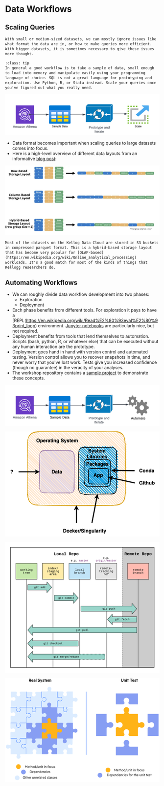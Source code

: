 # Data Workflows

## Scaling Queries

```{warning}
With small or medium-sized datasets, we can mostly ignore issues like what format the data are in, or how to make queries more efficient. With bigger datasets, it is sometimes necessary to give these issues more thought.
```

```{note}
:class: tip
In general a good workflow is to take a sample of data, small enough to load into memory and manipulate easily using your programming language of choice. SQL is not a great language for prototyping and exploration. Use Python, R, or Stata instead. Scale your queries once you've figured out what you really need.
```

![Data Workflow](images/data-scaling.png)

* Data format becomes important when scaling queries to large datasets comes into focus.
* Here is a high-level overview of different data layouts from an informative [blog post](https://towardsdatascience.com/demystifying-the-parquet-file-format-13adb0206705):

![Data Workflow](images/apache-parquet-overview.png)

```{admonition}
Most of the datasets on the Kellog Data Cloud are stored in S3 buckets in compressed parquet format. This is a hybrid-based storage layout that has become very popular for [OLAP-based](https://en.wikipedia.org/wiki/Online_analytical_processing) workloads. It's a good match for most of the kinds of things that Kellogg researchers do.
```

## Automating Workflows

* We can roughly divide data workflow development into two phases:
  * Exploration
  * Deployment
* Each phase benefits from different tools. For exploration it pays to have a [REPL(https://en.wikipedia.org/wiki/Read%E2%80%93eval%E2%80%93print_loop) environment. [Jupyter notebooks](https://jupyter.org/) are particularly nice, but not required.
* Deployment benefits from tools that lend themselves to automation. Scripts (bash, python, R, or whatever else) that can be executed without any human interaction are the prototype.
* Deployment goes hand in hand with version control and automated testing. Version control allows you to recover snapshots in time, and never worry that you've lost work. Tests give you increased confidence (though no guarantee) in the veracity of your analyses.
* The workshop repository contains a [sample project](https://github.com/rs-kellogg/data-the-right-way/tree/main/comscore-project) to demonstrate these concepts.

![Data Workflow](images/data-automation.png)


![Data Workflow](images/reproducibility.png)


![Data Workflow](images/git-workflow.png)


![Data Workflow](images/unit-testing-puzzle.png)
